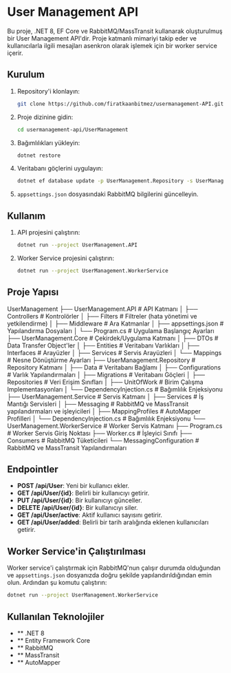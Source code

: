 # User Management API

Bu proje, .NET 8, EF Core ve RabbitMQ/MassTransit kullanarak oluşturulmuş bir User Management API'dir. Proje katmanlı mimariyi takip eder ve kullanıcılarla ilgili mesajları asenkron olarak işlemek için bir worker service içerir.

## Kurulum

1. Repository'i klonlayın:
    ```sh
    git clone https://github.com/firatkaanbitmez/usermanagement-API.git
    ```
2. Proje dizinine gidin:
    ```sh
    cd usermanagement-api/UserManagement
    ```
3. Bağımlılıkları yükleyin:
    ```sh
    dotnet restore
    ```
4. Veritabanı göçlerini uygulayın:
    ```sh
    dotnet ef database update -p UserManagement.Repository -s UserManagement.API
    ```
5. `appsettings.json` dosyasındaki RabbitMQ bilgilerini güncelleyin.

## Kullanım

1. API projesini çalıştırın:
    ```sh
    dotnet run --project UserManagement.API
    ```
2. Worker Service projesini çalıştırın:
    ```sh
    dotnet run --project UserManagement.WorkerService
    ```

## Proje Yapısı

UserManagement
├── UserManagement.API # API Katmanı
│ ├── Controllers # Kontrolörler
│ ├── Filters # Filtreler (hata yönetimi ve yetkilendirme)
│ ├── Middleware # Ara Katmanlar
│ ├── appsettings.json # Yapılandırma Dosyaları
│ └── Program.cs # Uygulama Başlangıç Ayarları
├── UserManagement.Core # Çekirdek/Uygulama Katmanı
│ ├── DTOs # Data Transfer Object'ler
│ ├── Entities # Veritabanı Varlıkları
│ ├── Interfaces # Arayüzler
│ ├── Services # Servis Arayüzleri
│ └── Mappings # Nesne Dönüştürme Ayarları
├── UserManagement.Repository # Repository Katmanı
│ ├── Data # Veritabanı Bağlamı
│ ├── Configurations # Varlık Yapılandırmaları
│ ├── Migrations # Veritabanı Göçleri
│ ├── Repositories # Veri Erişim Sınıfları
│ ├── UnitOfWork # Birim Çalışma Implementasyonları
│ └── DependencyInjection.cs # Bağımlılık Enjeksiyonu
├── UserManagement.Service # Servis Katmanı
│ ├── Services # İş Mantığı Servisleri
│ ├── Messaging # RabbitMQ ve MassTransit yapılandırmaları ve işleyicileri
│ ├── MappingProfiles # AutoMapper Profilleri
│ └── DependencyInjection.cs # Bağımlılık Enjeksiyonu
└── UserManagement.WorkerService # Worker Servis Katmanı
├── Program.cs # Worker Servis Giriş Noktası
├── Worker.cs # İşleyici Sınıfı
├── Consumers # RabbitMQ Tüketicileri
└── MessagingConfiguration # RabbitMQ ve MassTransit Yapılandırmaları


## Endpointler

- **POST /api/User**: Yeni bir kullanıcı ekler.
- **GET /api/User/{id}**: Belirli bir kullanıcıyı getirir.
- **PUT /api/User/{id}**: Bir kullanıcıyı günceller.
- **DELETE /api/User/{id}**: Bir kullanıcıyı siler.
- **GET /api/User/active**: Aktif kullanıcı sayısını getirir.
- **GET /api/User/added**: Belirli bir tarih aralığında eklenen kullanıcıları getirir.

## Worker Service'in Çalıştırılması

Worker service'i çalıştırmak için RabbitMQ'nun çalışır durumda olduğundan ve `appsettings.json` dosyanızda doğru şekilde yapılandırıldığından emin olun. Ardından şu komutu çalıştırın:

```sh
dotnet run --project UserManagement.WorkerService
```

## Kullanılan Teknolojiler
- ** .NET 8
- ** Entity Framework Core
- ** RabbitMQ
- ** MassTransit
- ** AutoMapper